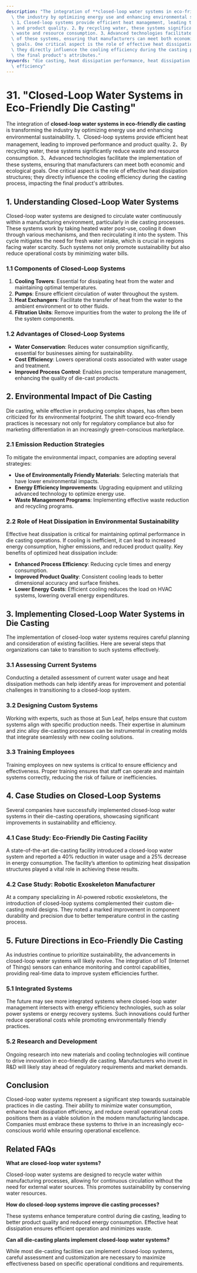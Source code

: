 ```yaml
---
description: "The integration of **closed-loop water systems in eco-friendly die casting** is transforming\
  \ the industry by optimizing energy use and enhancing environmental sustainability.\
  \ 1、Closed-loop systems provide efficient heat management, leading to improved performance\
  \ and product quality. 2、By recycling water, these systems significantly reduce\
  \ waste and resource consumption. 3、Advanced technologies facilitate the implementation\
  \ of these systems, ensuring that manufacturers can meet both economic and ecological\
  \ goals. One critical aspect is the role of effective heat dissipation structures;\
  \ they directly influence the cooling efficiency during the casting process, impacting\
  \ the final product's attributes."
keywords: "die casting, heat dissipation performance, heat dissipation structure, heat dissipation\
  \ efficiency"
---
```

# 31. "Closed-Loop Water Systems in Eco-Friendly Die Casting"

The integration of **closed-loop water systems in eco-friendly die casting** is transforming the industry by optimizing energy use and enhancing environmental sustainability. 1、Closed-loop systems provide efficient heat management, leading to improved performance and product quality. 2、By recycling water, these systems significantly reduce waste and resource consumption. 3、Advanced technologies facilitate the implementation of these systems, ensuring that manufacturers can meet both economic and ecological goals. One critical aspect is the role of effective heat dissipation structures; they directly influence the cooling efficiency during the casting process, impacting the final product's attributes.

## 1. Understanding Closed-Loop Water Systems

Closed-loop water systems are designed to circulate water continuously within a manufacturing environment, particularly in die casting processes. These systems work by taking heated water post-use, cooling it down through various mechanisms, and then recirculating it into the system. This cycle mitigates the need for fresh water intake, which is crucial in regions facing water scarcity. Such systems not only promote sustainability but also reduce operational costs by minimizing water bills.

### 1.1 Components of Closed-Loop Systems

1. **Cooling Towers**: Essential for dissipating heat from the water and maintaining optimal temperatures.
2. **Pumps**: Ensure efficient circulation of water throughout the system.
3. **Heat Exchangers**: Facilitate the transfer of heat from the water to the ambient environment or to other fluids.
4. **Filtration Units**: Remove impurities from the water to prolong the life of the system components.

### 1.2 Advantages of Closed-Loop Systems

- **Water Conservation**: Reduces water consumption significantly, essential for businesses aiming for sustainability.
- **Cost Efficiency**: Lowers operational costs associated with water usage and treatment.
- **Improved Process Control**: Enables precise temperature management, enhancing the quality of die-cast products.

## 2. Environmental Impact of Die Casting

Die casting, while effective in producing complex shapes, has often been criticized for its environmental footprint. The shift toward eco-friendly practices is necessary not only for regulatory compliance but also for marketing differentiation in an increasingly green-conscious marketplace.

### 2.1 Emission Reduction Strategies

To mitigate the environmental impact, companies are adopting several strategies:

- **Use of Environmentally Friendly Materials**: Selecting materials that have lower environmental impacts.
- **Energy Efficiency Improvements**: Upgrading equipment and utilizing advanced technology to optimize energy use.
- **Waste Management Programs**: Implementing effective waste reduction and recycling programs.

### 2.2 Role of Heat Dissipation in Environmental Sustainability

Effective heat dissipation is critical for maintaining optimal performance in die casting operations. If cooling is inefficient, it can lead to increased energy consumption, higher emissions, and reduced product quality. Key benefits of optimized heat dissipation include:

- **Enhanced Process Efficiency**: Reducing cycle times and energy consumption.
- **Improved Product Quality**: Consistent cooling leads to better dimensional accuracy and surface finishes.
- **Lower Energy Costs**: Efficient cooling reduces the load on HVAC systems, lowering overall energy expenditures.

## 3. Implementing Closed-Loop Water Systems in Die Casting

The implementation of closed-loop water systems requires careful planning and consideration of existing facilities. Here are several steps that organizations can take to transition to such systems effectively.

### 3.1 Assessing Current Systems

Conducting a detailed assessment of current water usage and heat dissipation methods can help identify areas for improvement and potential challenges in transitioning to a closed-loop system.

### 3.2 Designing Custom Systems

Working with experts, such as those at Sun Leaf, helps ensure that custom systems align with specific production needs. Their expertise in aluminum and zinc alloy die-casting processes can be instrumental in creating molds that integrate seamlessly with new cooling solutions.

### 3.3 Training Employees

Training employees on new systems is critical to ensure efficiency and effectiveness. Proper training ensures that staff can operate and maintain systems correctly, reducing the risk of failure or inefficiencies.

## 4. Case Studies on Closed-Loop Systems

Several companies have successfully implemented closed-loop water systems in their die-casting operations, showcasing significant improvements in sustainability and efficiency.

### 4.1 Case Study: Eco-Friendly Die Casting Facility

A state-of-the-art die-casting facility introduced a closed-loop water system and reported a 40% reduction in water usage and a 25% decrease in energy consumption. The facility’s attention to optimizing heat dissipation structures played a vital role in achieving these results.

### 4.2 Case Study: Robotic Exoskeleton Manufacturer

At a company specializing in AI-powered robotic exoskeletons, the introduction of closed-loop systems complemented their custom die-casting mold designs. They noted a marked improvement in component durability and precision due to better temperature control in the casting process.

## 5. Future Directions in Eco-Friendly Die Casting

As industries continue to prioritize sustainability, the advancements in closed-loop water systems will likely evolve. The integration of IoT (Internet of Things) sensors can enhance monitoring and control capabilities, providing real-time data to improve system efficiencies further.

### 5.1 Integrated Systems

The future may see more integrated systems where closed-loop water management intersects with energy efficiency technologies, such as solar power systems or energy recovery systems. Such innovations could further reduce operational costs while promoting environmentally friendly practices.

### 5.2 Research and Development

Ongoing research into new materials and cooling technologies will continue to drive innovation in eco-friendly die casting. Manufacturers who invest in R&D will likely stay ahead of regulatory requirements and market demands.

## Conclusion

Closed-loop water systems represent a significant step towards sustainable practices in die casting. Their ability to minimize water consumption, enhance heat dissipation efficiency, and reduce overall operational costs positions them as a viable solution in the modern manufacturing landscape. Companies must embrace these systems to thrive in an increasingly eco-conscious world while ensuring operational excellence.

## Related FAQs

**What are closed-loop water systems?**

Closed-loop water systems are designed to recycle water within manufacturing processes, allowing for continuous circulation without the need for external water sources. This promotes sustainability by conserving water resources.

**How do closed-loop systems improve die casting processes?**

These systems enhance temperature control during die casting, leading to better product quality and reduced energy consumption. Effective heat dissipation ensures efficient operation and minimizes waste.

**Can all die-casting plants implement closed-loop water systems?**

While most die-casting facilities can implement closed-loop systems, careful assessment and customization are necessary to maximize effectiveness based on specific operational conditions and requirements.
